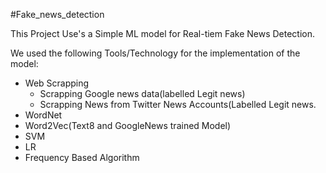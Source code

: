 #Fake_news_detection

This Project Use's a Simple ML model for Real-tiem Fake News Detection.

We used the following Tools/Technology for the implementation of the model:
- Web Scrapping
   - Scrapping Google news data(labelled Legit news)
   - Scrapping News from Twitter News Accounts(Labelled Legit news.
- WordNet
- Word2Vec(Text8 and GoogleNews trained Model)
- SVM
- LR
- Frequency Based Algorithm
